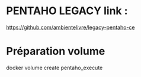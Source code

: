 # PENTAHO LEGACY link : 
https://github.com/ambientelivre/legacy-pentaho-ce

# Préparation volume
docker volume create pentaho_execute
